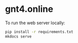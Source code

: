 # gnt4.online

To run the web server locally:

```bash
pip install -r requirements.txt
mkdocs serve
```

